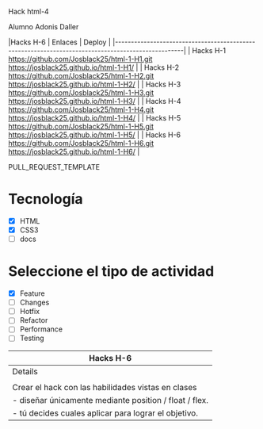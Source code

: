 Hack html-4

Alumno Adonis Daller


|Hacks   H-6 |  Enlaces | Deploy |
|---------------------------------------------------------------------------------------------------|
| Hacks   H-1  https://github.com/Josblack25/html-1-H1.git  https://josblack25.github.io/html-1-H1/ |
| Hacks   H-2  https://github.com/Josblack25/html-1-H2.git  https://josblack25.github.io/html-1-H2/ |
| Hacks   H-3  https://github.com/Josblack25/html-1-H3.git  https://josblack25.github.io/html-1-H3/ |
| Hacks   H-4  https://github.com/Josblack25/html-1-H4.git  https://josblack25.github.io/html-1-H4/ |
| Hacks   H-5  https://github.com/Josblack25/html-1-H5.git  https://josblack25.github.io/html-1-H5/ |
| Hacks   H-6  https://github.com/Josblack25/html-1-H6.git  https://josblack25.github.io/html-1-H6/ | 



PULL_REQUEST_TEMPLATE
# Tecnología
- [X] HTML
- [X] CSS3
- [ ] docs

# Seleccione el tipo de actividad
- [X] Feature
- [ ] Changes
- [ ] Hotfix
- [ ] Refactor
- [ ] Performance
- [ ] Testing

|Hacks   H-6 | 
|----------------------------------------------------------|
| Details                                                  |
|                                                          |
| Crear el hack con las habilidades vistas en clases |
|   - diseñar únicamente mediante position / float / flex. |
|   - tú decides cuales aplicar para lograr el objetivo. |

